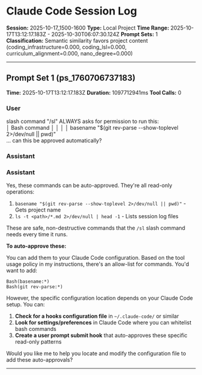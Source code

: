 # Claude Code Session Log

**Session:** 2025-10-17_1500-1600
**Type:** Local Project
**Time Range:** 2025-10-17T13:12:17.183Z - 2025-10-30T06:07:30.124Z
**Prompt Sets:** 1
**Classification:** Semantic similarity favors project content (coding_infrastructure=0.000, coding_lsl=0.000, curriculum_alignment=0.000, nano_degree=0.000)

---

<a name="ps_1760706737183"></a>
## Prompt Set 1 (ps_1760706737183)

**Time:** 2025-10-17T13:12:17.183Z
**Duration:** 1097712941ms
**Tool Calls:** 0

### User

slash command "/sl" ALWAYS asks for permission to run this:\
│ Bash command                                                                                                     │
│                                                                                                                  │
│   basename "$(git rev-parse --show-toplevel 2>/dev/null || pwd)"    \
... can this be approved automatically?

### Assistant



### Assistant

Yes, these commands can be auto-approved. They're all read-only operations:

1. `basename "$(git rev-parse --show-toplevel 2>/dev/null || pwd)"` - Gets project name
2. `ls -t <path>/*.md 2>/dev/null | head -1` - Lists session log files

These are safe, non-destructive commands that the `/sl` slash command needs every time it runs.

**To auto-approve these:**

You can add them to your Claude Code configuration. Based on the tool usage policy in my instructions, there's an allow-list for commands. You'd want to add:

```
Bash(basename:*)
Bash(git rev-parse:*)
```

However, the specific configuration location depends on your Claude Code setup. You can:

1. **Check for a hooks configuration file** in `~/.claude-code/` or similar
2. **Look for settings/preferences** in Claude Code where you can whitelist bash commands
3. **Create a user prompt submit hook** that auto-approves these specific read-only patterns

Would you like me to help you locate and modify the configuration file to add these auto-approvals?

---

